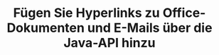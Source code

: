---
############################# Static ############################
layout: "auto-gen-gist"
draft: false
path: "de/assembly/java/hyperlink/pdf/"
otherformats: HTML XPS TIFF MHTML TXT XAML EPUB SVG PS PCL XML OTT OXPS MD POT OTP DOC DOCX DOCM DOT DOTX DOTM RTF ODT OTT XLS XLT XLSX XLSM XLTX XLTM XLSB ODS PPT PPTX PPTM PPS PPSX PPSM  POTX POTM ODP EML EMLX MSG 

############################# Head ############################
head_title: "Hyperlinks zu Office PDF-Dokumenten und -Berichten über die Java-API hinzufügen"
head_description: "GroupDocs.Assembl für Java unterstützt das dynamische Einfügen von Hyperlinks zu Office- und E-Mail-Dokumenten wie PDF DOCX, RTF, XLSX, PPTX, EML, MSG und mehr in Java-Apps."

############################# Header ############################
title: "Fügen Sie Hyperlinks zu Office-Dokumenten und E-Mails über die Java-API hinzu"
description: "GroupDocs.Assembly Java API ermöglicht Softwareexperten das programmgesteuerte Hinzufügen von Hyperlinks zu E-Mail-Nachrichten und Office-Dokumenten wie PDF DOC, DOCX, RTF, XLSX, CSV, PPTX, MSG und mehr."

######################### Download Button #######################
button:
    enable: true

############################# About ############################
about:
    enable: true
    title: "Wie verwende ich die Java-API, um Hyperlinks zu Office- und E-Mail-Dokumenten hinzuzufügen?"
    content: |
      Ein Hyperlink ist ein Wort, ein Satz oder ein Bild, auf das Sie klicken können, um zu einem neuen Dokument oder einem neuen Abschnitt innerhalb des aktuellen Dokuments zu springen. Hyperlinks sind das Rückgrat des World Wide Web und werden für viele notwendige Funktionen im World Wide Web verwendet. GroupDocs.Assembly für Java ist eine API zur Dokumentautomatisierung und Berichterstellung, die Softwareentwicklern hilft, Hyperlinks dynamisch in ihre Dokumente oder Berichte einzufügen. Die API ist sehr stabil und unterstützt vollständig mehrere erweiterte Funktionen im Zusammenhang mit der Verwaltung von Hyperlinks, wie z Links, Text statt Hyperlink anzeigen und vieles mehr. Einige sehr gängige Dokumenttypen wie PDF, HTML, Outlook-E-Mail, Microsoft Office Word, Excel-Arbeitsblätter, PowerPoint-Präsentationen usw. werden vollständig unterstützt.

############################# content ############################
steps:
    enable: true
    block:
    - title_left: "Hyperlinks zu Textverarbeitungsdokumenten über Java einfügen"
      content_left: |
       GroupDocs.Assembly Java API unterstützt vollständig das Einfügen und Bearbeiten von Hyperlinks in verschiedene häufig verwendete Dokumentformate. Das folgende Java-Codebeispiel zeigt, wie Sie Hyperlinks in ein Microsoft Word-Dokument einfügen.

      title_right: "Hyperlinks in PDF Dokument über Java einfügen"
      content_right: |
        * Einrichten von Quell- und Zieldokumenten
        * Legen Sie den Uri-Ausdruck fest und zeigen Sie den Textausdruck an
        * Erstellen Sie eine Instanz der Klasse [DocumentAssembler](https://apireference.groupdocs.com/assembly/java/com.groupdocs.assembly/DocumentAssembler).
        * Rufen Sie auf [AssembleDocument](https://apireference.groupdocs.com/assembly/java/com.groupdocs.assembly/DocumentAssembler#assembleDocument-java.io.InputStream-java.io.OutputStream-com.groupdocs.assembly.LoadSaveOptions-com.groupdocs.assembly.DataSourceInfo...-) Methode zum Zusammenstellen des Dokuments. Es unterstützt
          * Stream zum Lesen eines Vorlagendokuments.
          * Stream, um das resultierende Dokument zu schreiben.
          * Zusätzliche Optionen zum Laden und Speichern von Dokumenten.
          * Informationen zu Datenquellenobjekten.

      gisthash: "ecae8e7f8626f52f4dda03e76c96ff57"
      gistfile: "add_hyperlinks_to_word_documents.java"

    - title_left: "Hyperlinks in Tabellenkalkulationen über Java hinzufügen"
      content_left: |
        GroupDocs.Assembly Java API ermöglicht Computerprogrammierern das einfache Einfügen und Ändern von Hyperlinks in ihren Spreadsheet-Dokumenten. Sie können einfach auf den Standort zugreifen, ihn bearbeiten oder durch einen neuen ersetzen. Der folgende Java-Code zeigt, wie einfach Programmierer Hyperlinks in ihre Spreadsheets einfügen können.

      title_right: "So fügen Sie Hyperlinks in die PDF-Datei ein"
      content_right: |
        * Einrichten von Quell- und Ziel-Tabellenkalkulationsdateien
        * Legen Sie den Uri-Ausdruck fest und zeigen Sie den Textausdruck an
        * Erstellen Sie eine Instanz der Klasse [DocumentAssembler](https://apireference.groupdocs.com/assembly/java/com.groupdocs.assembly/DocumentAssembler).
        * Rufen Sie auf [AssembleDocument](https://apireference.groupdocs.com/assembly/java/com.groupdocs.assembly/DocumentAssembler#assembleDocument-java.io.InputStream-java.io.OutputStream-com.groupdocs.assembly.LoadSaveOptions-com.groupdocs.assembly.DataSourceInfo...-) Methode zum Zusammenstellen des Dokuments. Es unterstützt
          * Stream zum Lesen eines Vorlagendokuments.
          * Stream, um das resultierende Dokument zu schreiben.
          * Zusätzliche Optionen zum Laden und Speichern von Dokumenten.
          * Informationen zu Datenquellenobjekten.

      gisthash: "92bbf74f1dd23e5f7c6e5b5db0ff2504"
      gistfile: "add_hyperlinks_in_ spreadsheet_documents.java"

    - title_left: "Hyperlinks zu PowerPoint-Präsentation über Java einfügen"
      content_left: |
       GroupDocs.Assembly Java API macht es Programmierern leicht, ihre Aufgaben im Zusammenhang mit der Dokumentenverwaltung zu erledigen. Hier ist ein Java-Codebeispiel, das zeigt, wie einfach Softwareprogrammierer auf ihre PowerPoint-Präsentationsdokumente zugreifen und darin Hyperlinks einfügen können.

      title_right: "So fügen Sie Hyperlinks in Präsentationen ein"
      content_right: |
        * Einrichten von Quell- und Zielpräsentationsdateien
        * Legen Sie Uri fest und zeigen Sie Textausdrücke an
        * Erstellen Sie eine Instanz der Klasse [DocumentAssembler](https://apireference.groupdocs.com/assembly/java/com.groupdocs.assembly/DocumentAssembler).
        * Rufen Sie auf [AssembleDocument](https://apireference.groupdocs.com/assembly/java/com.groupdocs.assembly/DocumentAssembler#assembleDocument-java.io.InputStream-java.io.OutputStream-com.groupdocs.assembly.LoadSaveOptions-com.groupdocs.assembly.DataSourceInfo...-) Methode zum Zusammenstellen des Dokuments. Es unterstützt
          * Stream zum Lesen eines Vorlagendokuments.
          * Stream, um das resultierende Dokument zu schreiben.
          * Zusätzliche Optionen zum Laden und Speichern von Dokumenten.
          * Informationen zu Datenquellenobjekten.

      gisthash: "06535fd50bfd353db586671a504d2783"
      gistfile: "add_hyperlinks_in_ presentation_documents.java"

    - title_left: "Verwenden Sie die Java-API, um Hyperlinks in E-Mails hinzuzufügen"
      content_left: |
       GroupDocs.Assembly für Java erleichtert Softwareentwicklern das Hinzufügen von Hyperlinks zu ihren E-Mail-Nachrichten mit nur wenigen Zeilen Java-Code. Das folgende Beispiel zeigt, wie einfach Entwickler Hyperlinks in ihre E-Mail-Dokumente einfügen und an andere Benutzer in ihren eigenen Java-Apps senden können.

      title_right: "So fügen Sie Hyperlinks zu E-Mails hinzu"
      content_right: |
        * Einrichten von Quell- und Ziel-Tabellenkalkulationsdateien
        * Legen Sie Uri fest und zeigen Sie Textausdrücke an
        * Erstellen Sie eine Instanz der Klasse [DocumentAssembler](https://apireference.groupdocs.com/assembly/java/com.groupdocs.assembly/DocumentAssembler).
        * Rufen Sie auf [AssembleDocument](https://apireference.groupdocs.com/assembly/java/com.groupdocs.assembly/DocumentAssembler#assembleDocument-java.io.InputStream-java.io.OutputStream-com.groupdocs.assembly.LoadSaveOptions-com.groupdocs.assembly.DataSourceInfo...-) Methode zum Zusammenstellen des Dokuments. Es unterstützt
          * Stream zum Lesen eines Vorlagendokuments.
          * Stream, um das resultierende Dokument zu schreiben.
          * Zusätzliche Optionen zum Laden und Speichern von Dokumenten.
          * Informationen zu Datenquellenobjekten.

      gisthash: "551cef5d45d08caa851d483a705114bb"
      gistfile: "add_hyperlinks_in_email_documents.java"  

    - title_left: "System Anforderungen"
      content_left: |
        GroupDocs.Assembly-Java-APIs werden auf allen wichtigen Plattformen und Betriebssystemen unterstützt. Es kann Dokumente in Microsoft Word, Excel, PowerPoint, Outlook, OpenOffice und über 50 anderen Formaten erstellen. Eine vollständige Anleitung zu den Systemanforderungen finden Sie unter [Systemanforderungen](https://docs.groupdocs.com/assembly/java/system-requirements/). Bevor Sie den folgenden Code ausführen, stellen Sie bitte sicher, dass die folgenden Voraussetzungen auf Ihrem installiert sind System:
         * Betriebssysteme: Microsoft Windows, Linux, MacOS
         * Unterstützung für Java-Versionen: J2SE 7.0 (1.7), J2SE 8.0 (1.8) oder höher
         * Holen Sie sich die neueste Version der GroupDocs.Assembly-Java-APIs von [Maven](https://mvnrepository.com/artifact/com.groupdocs/groupdocs-assembly/)
        
      title_right: "Warum GroupDocs.Assembly verwenden"
      content_right: |
        * Erstellen Sie benutzerdefinierte Dokumente aus Vorlagen.
        * E-Mail-Anhänge dynamisch anhängen.
        * Zum Erstellen und Automatisieren von Dokumenten ist keine zusätzliche Software erforderlich.
        * Generiert ein Ausgabedokument basierend auf der Datenquelle.
        * Fügen Sie den Dokumentinhalt dynamisch in den Bericht ein
        * Wenden Sie die Formel während der Tabellenkalkulation an.
        * Bietet Unterstützung für mehrere Datenformate
        * Unterstützung für sequentielle Datenoperationen.

demos:
    enable: true
        

more_formats:
    enable: true


back_to_top:
    enable: true
---